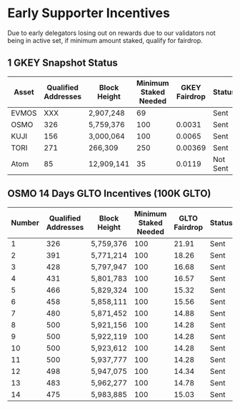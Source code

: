 # Early Supporter Incentives

Due to early delegators losing out on rewards due to our validators not being in active set, if minimum amount staked, qualify for fairdrop. 



## 1 GKEY Snapshot Status
| Asset | Qualified Addresses | Block Height | Minimum Staked Needed | GKEY Fairdrop | Status   |
|-------|---------------------|--------------|-----------------------|---------------|----------|
| EVMOS | XXX                 | 2,907,248    | 69                    |               | Sent     |
| OSMO  | 326                 | 5,759,376    | 100                   | 0.0031        | Sent     |
| KUJI  | 156                 | 3,000,064    | 100                   | 0.0065        | Sent     |
| TORI  | 271                 | 266,309      | 250                   | 0.00369       | Sent     |
| Atom  | 85                  | 12,909,141   | 35                    | 0.0119        | Not Sent |



## OSMO 14 Days GLTO Incentives (100K GLTO)
| Number    | Qualified Addresses | Block Height | Minimum Staked Needed | GLTO Fairdrop | Status   |
|-----------|---------------------|--------------|-----------------------|---------------|----------|
| 1         | 326                 | 5,759,376    | 100                   | 21.91         | Sent     |
| 2         | 391                 | 5,771,214    | 100                   | 18.26         | Sent     |
| 3         | 428                 | 5,797,947    | 100                   | 16.68         | Sent     |
| 4         | 431                 | 5,801,783    | 100                   | 16.57         | Sent     |
| 5         | 466                 | 5,829,324    | 100                   | 15.32         | Sent     |
| 6         | 458                 | 5,858,111    | 100                   | 15.56         | Sent     |
| 7         | 480                 | 5,871,452    | 100                   | 14.88         | Sent     |
| 8         | 500                 | 5,921,156    | 100                   | 14.28         | Sent     |
| 9         | 500                 | 5,922,119    | 100                   | 14.28         | Sent     |
| 10        | 500                 | 5,923,612    | 100                   | 14.28         | Sent     |
| 11        | 500                 | 5,937,777    | 100                   | 14.28         | Sent     |
| 12        | 498                 | 5,947,075    | 100                   | 14.34         | Sent     |
| 13        | 483                 | 5,962,277    | 100                   | 14.78         | Sent     |
| 14        | 475                 | 5,983,885    | 100                   | 15.03         | Sent     |